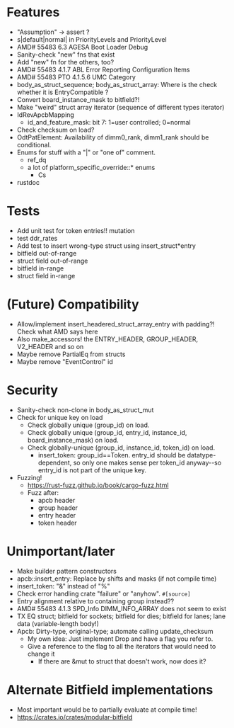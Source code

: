# Features

* "Assumption" -> assert ?
* s|default|normal| in PriorityLevels and PriorityLevel
* AMD# 55483 6.3 AGESA Boot Loader Debug
* Sanity-check "new" fns that exist
* Add "new" fn for the others, too?
* AMD# 55483 4.1.7 ABL Error Reporting Configuration Items
* AMD# 55483 PTO 4.1.5.6 UMC Category
* body_as_struct_sequence; body_as_struct_array: Where is the check whether it is EntryCompatible ?
* Convert board_instance_mask to bitfield?!
* Make "weird" struct array iterator (sequence of different types iterator)
* IdRevApcbMapping
  * id_and_feature_mask: bit 7: 1=user controlled; 0=normal
* Check checksum on load?
* OdtPatElement: Availability of dimm0_rank, dimm1_rank should be conditional.
* Enums for stuff with a "|" or "one of" comment.
  * ref_dq
  * a lot of platform_specific_override::* enums
    * Cs
* rustdoc

# Tests

* Add unit test for token entries!!  mutation
* test ddr_rates
* Add test to insert wrong-type struct using insert_struct*entry
* bitfield out-of-range
* struct field out-of-range
* bitfield in-range
* struct field in-range

# (Future) Compatibility

* Allow/implement insert_headered_struct_array_entry with padding?!  Check what AMD says here
* Also make_accessors! the ENTRY_HEADER, GROUP_HEADER, V2_HEADER and so on
* Maybe remove PartialEq from structs
* Maybe remove "EventControl" id

# Security

* Sanity-check non-clone in body_as_struct_mut
* Check for unique key on load
  * Check globally unique (group_id) on load.
  * Check globally unique (group_id, entry_id, instance_id, board_instance_mask) on load.
  * Check globally-unique (group_id, instance_id, token_id) on load.
    * insert_token: group_id==Token.  entry_id should be datatype-dependent, so only one makes sense per token_id anyway--so entry_id is not part of the unique key.
* Fuzzing!
  * https://rust-fuzz.github.io/book/cargo-fuzz.html
  * Fuzz after:
    * apcb header
    * group header
    * entry header
    * token header

# Unimportant/later

* Make builder pattern constructors
* apcb::insert_entry: Replace by shifts and masks (if not compile time)
* insert_token: "&" instead of "%"
* Check error handling crate "failure" or "anyhow". `#[source]`
* Entry alignment relative to containing group instead??
* AMD# 55483 4.1.3 SPD_Info DIMM_INFO_ARRAY does not seem to exist
* TX EQ struct; bitfield for sockets; bitfield for dies; bitfield for lanes; lane data (variable-length body!)
* Apcb: Dirty-type, original-type; automate calling update_checksum
  * My own idea: Just implement Drop and have a flag you refer to.
  * Give a reference to the flag to all the iterators that would need to change it
    * If there are &mut to struct that doesn't work, now does it?

# Alternate Bitfield implementations

* Most important would be to partially evaluate at compile time!
* https://crates.io/crates/modular-bitfield
